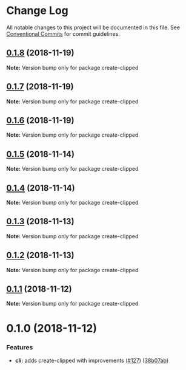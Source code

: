# Change Log

All notable changes to this project will be documented in this file.
See [Conventional Commits](https://conventionalcommits.org) for commit guidelines.

## [0.1.8](https://github.com/clippedjs/clipped/compare/create-clipped@0.1.7...create-clipped@0.1.8) (2018-11-19)

**Note:** Version bump only for package create-clipped





## [0.1.7](https://github.com/clippedjs/clipped/compare/create-clipped@0.1.6...create-clipped@0.1.7) (2018-11-19)

**Note:** Version bump only for package create-clipped





## [0.1.6](https://github.com/clippedjs/clipped/compare/create-clipped@0.1.5...create-clipped@0.1.6) (2018-11-19)

**Note:** Version bump only for package create-clipped





## [0.1.5](https://github.com/clippedjs/clipped/compare/create-clipped@0.1.4...create-clipped@0.1.5) (2018-11-14)

**Note:** Version bump only for package create-clipped





<a name="0.1.4"></a>
## [0.1.4](https://github.com/clippedjs/clipped/compare/create-clipped@0.1.3...create-clipped@0.1.4) (2018-11-14)

**Note:** Version bump only for package create-clipped





<a name="0.1.3"></a>
## [0.1.3](https://github.com/clippedjs/clipped/compare/create-clipped@0.1.2...create-clipped@0.1.3) (2018-11-13)

**Note:** Version bump only for package create-clipped





<a name="0.1.2"></a>
## [0.1.2](https://github.com/clippedjs/clipped/compare/create-clipped@0.1.1...create-clipped@0.1.2) (2018-11-13)

**Note:** Version bump only for package create-clipped





<a name="0.1.1"></a>
## [0.1.1](https://github.com/clippedjs/clipped/compare/create-clipped@0.1.0...create-clipped@0.1.1) (2018-11-12)

**Note:** Version bump only for package create-clipped





<a name="0.1.0"></a>
# 0.1.0 (2018-11-12)


### Features

* **cli:** adds create-clipped with improvements ([#127](https://github.com/clippedjs/clipped/issues/127)) ([38b07ab](https://github.com/clippedjs/clipped/commit/38b07ab))
